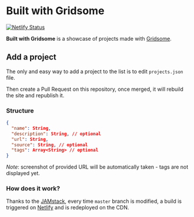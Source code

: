 # Built with Gridsome

[![Netlify Status](https://api.netlify.com/api/v1/badges/de71dc2d-137d-4d12-9f21-16ef16dc3ef0/deploy-status)](https://app.netlify.com/sites/built-with-gridsome/deploys)

**Built with Gridsome** is a showcase of projects made with [Gridsome](https://gridsome.org).

## Add a project

The only and easy way to add a project to the list is to edit `projects.json` file.

Then create a Pull Request on this repository, once merged, it will rebuild the site and republish it.

### Structure

```json
{
  "name": String,
  "description": String, // optional
  "url": String,
  "source": String, // optional
  "tags": Array<String> // optional
}
```

*Note*: screenshot of provided URL will be automatically taken - tags are not displayed yet.

### How does it work?

Thanks to the [JAMstack](https://jamstack.org), every time `master` branch is modified, a build is triggered on [Netlify](https://www.netlify.com) and is redeployed on the CDN.
